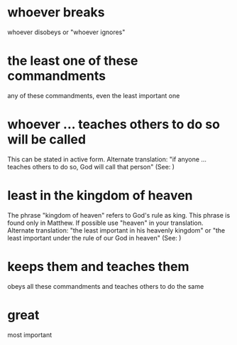 
# whoever breaks
whoever disobeys or "whoever ignores"

# the least one of these commandments
any of these commandments, even the least important one

# whoever ... teaches others to do so will be called
This can be stated in active form. Alternate translation: "if anyone ... teaches others to do so, God will call that person" (See: )

# least in the kingdom of heaven
The phrase "kingdom of heaven" refers to God's rule as king. This phrase is found only in Matthew. If possible use "heaven" in your translation. Alternate translation: "the least important in his heavenly kingdom" or "the least important under the rule of our God in heaven" (See: )

# keeps them and teaches them
obeys all these commandments and teaches others to do the same

# great
most important